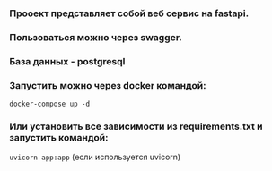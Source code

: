 ### Прооект представляет собой веб сервис на fastapi.
### Пользоваться можно через swagger.
### База данных - postgresql
### Запустить можно через docker командой:
```
docker-compose up -d
```
### Или установить все зависимости из requirements.txt и запустить командой:
```uvicorn app:app``` (если используется uvicorn)